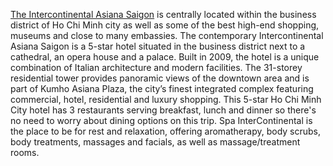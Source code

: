 <a href=http://www.hotels-in-vietnam.com/asia/vietnam/ho_chi_minh_saigon_hotels/intercontinental_asiana_saigon_hotel.html>The Intercontinental Asiana Saigon</a> is centrally located within the business district of Ho Chi Minh city as well as some of the best high-end shopping, museums and close to many embassies. The contemporary Intercontinental Asiana Saigon is a 5-star hotel situated in the business district next to a cathedral, an opera house and a palace. Built in 2009, the hotel is a unique combination of Italian architecture and modern facilities. The 31-storey residential tower provides panoramic views of the downtown area and is part of Kumho Asiana Plaza, the city’s finest integrated complex featuring commercial, hotel, residential and luxury shopping. This 5-star Ho Chi Minh City hotel has 3 restaurants serving breakfast, lunch and dinner so there's no need to worry about dining options on this trip. Spa InterContinental is the place to be for rest and relaxation, offering aromatherapy, body scrubs, body treatments, massages and facials, as well as massage/treatment rooms.
